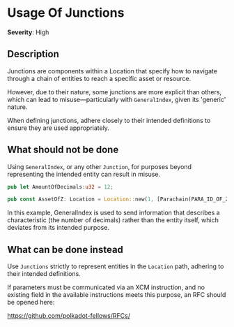 # Usage Of Junctions

**Severity**: High

## Description

Junctions are components within a Location that specify how to navigate through a chain of entities to reach a specific asset or resource.

However, due to their nature, some junctions are more explicit than others, which can lead to misuse—particularly with `GeneralIndex`, given its 'generic' nature.

When defining junctions, adhere closely to their intended definitions to ensure they are used appropriately.

## What should not be done

Using `GeneralIndex`, or any other `Junction`, for purposes beyond representing the intended entity can result in misuse.

```rust
pub let AmountOfDecimals:u32 = 12;

pub const AssetOfZ: Location = Location::new(1, [Parachain(PARA_ID_OF_Z),GeneralIndex(AmountOfDecimals.into())]);
```

In this example, GeneralIndex is used to send information that describes a characteristic (the number of decimals) rather than the entity itself, which deviates from its intended purpose.

## What can be done instead

Use `Junctions` strictly to represent entities in the `Location` path, adhering to their intended definitions.

If parameters must be communicated via an XCM instruction, and no existing field in the available instructions meets this purpose, an RFC should be opened here:

https://github.com/polkadot-fellows/RFCs/
